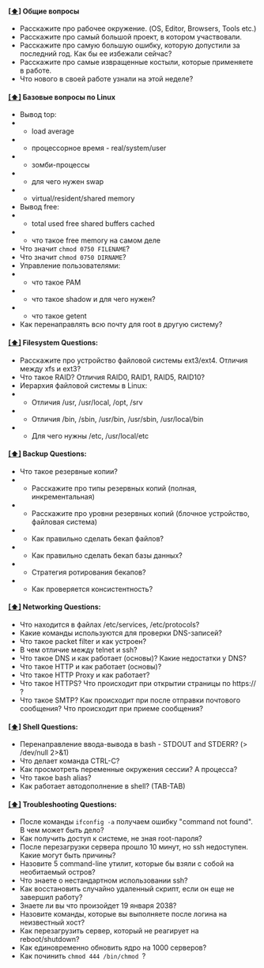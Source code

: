 #### [[⬆]](#toc) <a name='general'>Общие вопросы</a>

* Расскажите про рабочее окружение. (OS, Editor, Browsers, Tools etc.)
* Расскажите про самый большой проект, в котором участвовали.
* Расскажите про самую большую ошибку, которую допустили за последний год. Как бы ее избежали сейчас?
* Расскажите про самые извращенные костыли, которые применяете в работе.
* Что нового в своей работе узнали на этой неделе?

#### [[⬆]](#toc) <a name='common'>Базовые вопросы по Linux</a>

* Вывод top:
* * load average
* * процессорное время - real/system/user
* * зомби-процессы
* * для чего нужен swap
* * virtual/resident/shared memory
* Вывод free:
* * total used free shared buffers cached
* * что такое free memory на самом деле
* Что значит ```chmod 0750 FILENAME```?
* Что значит ```chmod 0750 DIRNAME```?
* Управление пользователями:
* * что такое PAM
* * что такое shadow и для чего нужен?
* * что такое getent
* Как перенаправлять всю почту для root в другую систему?

#### [[⬆]](#toc) <a name='fs'> Filesystem Questions:</a>

* Расскажите про устройство файловой системы ext3/ext4. Отличия между xfs и ext3?
* Что такое RAID? Отличия RAID0, RAID1, RAID5, RAID10?
* Иерархия файловой системы в Linux:
* * Отличия /usr, /usr/local, /opt, /srv
* * Отличия /bin, /sbin, /usr/bin, /usr/sbin, /usr/local/bin
* * Для чего нужны /etc, /usr/local/etc

#### [[⬆]](#toc) <a name='backup'>Backup Questions:</a>

* Что такое резервные копии? 
* * Расскажите про типы резервных копий (полная, инкрементальная)
* * Расскажите про уровни резервных копий (блочное устройство, файловая система)
* * Как правильно сделать бекап файлов?
* * Как правильно сделать бекап базы данных?
* * Стратегия ротирования бекапов?
* * Как проверяется консистентность?

#### [[⬆]](#toc) <a name='networking'>Networking Questions:</a>

* Что находится в файлах /etc/services, /etc/protocols?
* Какие команды используются для проверки DNS-записей?
* Что такое packet filter и как устроен?
* В чем отличие между telnet и ssh?
* Что такое DNS и как работает (основы)? Какие недостатки у DNS?
* Что такое HTTP и как работает (основы)?
* Что такое HTTP Proxy и как работает?
* Что такое HTTPS? Что происходит при открытии страницы по https:// ?
* Что такое SMTP? Как происходит при после отправки почтового сообщения? Что происходит при приеме сообщения?

#### [[⬆]](#toc) <a name='shell'>Shell Questions:</a>

* Перенаправление ввода-вывода в bash - STDOUT and STDERR? (> /dev/null 2>&1)
* Что делает команда CTRL-C?
* Как просмотреть переменные окружения сессии? А процесса?
* Что такое bash alias?
* Как работает автодополнение в shell? (TAB-TAB)

#### [[⬆]](#toc) <a name='troubleshooting'>Troubleshooting Questions:</a>

* После команды ```ifconfig -a``` получаем ошибку "command not found". В чем может быть дело?
* Как получить доступ к системе, не зная root-пароля?
* После перезагрузки сервера прошло 10 минут, но ssh недоступен. Какие могут быть причины?
* Назовите 5 command-line утилит, которые бы взяли с собой на необитаемый остров?
* Что знаете о нестандартном использовании ssh?
* Как восстановить случайно удаленный скрипт, если он еще не завершил работу?
* Знаете ли вы что произойдет 19 января 2038?
* Назовите команды, которые вы выполняете после логина на неизвестный хост?
* Как перезагрузить сервер, который не реагирует на reboot/shutdown?
* Как единовременно обновить ядро на 1000 серверов?
* Как починить ```chmod 444 /bin/chmod ```?
